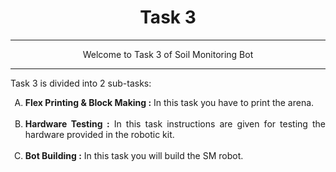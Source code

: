 <!-- <center><img src="http://mooc.e-yantra.org/img/eYantra_logo.svg" alt="e-yantra_logo" style="scale:75%;" /></center> -->

<style>
.back{
	position: fixed;
	width: 250px;
	height: 250px;
	top: 50%;
	left: 50%;
    margin-top: auto; 
    margin-left: auto; 
	opacity: 0.15;
    z-index: -1;
	}
</style>
<!-- <img src="http://mooc.e-yantra.org/img/EyantraLogoMini.png" class="back"> -->

<center><h1>Task 3</h1></center>

***
<center>Welcome to Task 3 of Soil Monitoring Bot</center>

***

Task 3 is divided into 2 sub-tasks:

<ol type="A">
<li><div align="justify" class="main"><b>Flex Printing & Block Making :</b> In this task you have to print the arena. </div></li><br>
<li><div align="justify" class="main"><b>Hardware Testing :</b> In this task instructions are given for testing the hardware provided in the robotic kit.</div></li><br>
<li><div align="justify" class="main"><b>Bot Building :</b> In this task you will build the SM robot. </div></li><br>
</ol>